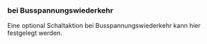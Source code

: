 ﻿### bei Busspannungswiederkehr

Eine optional Schaltaktion bei Busspannungswiederkehr kann hier festgelegt werden.

